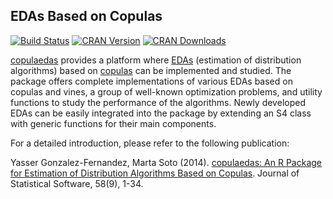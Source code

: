 EDAs Based on Copulas
---------------------

[![Build Status](https://travis-ci.org/yasserglez/copulaedas.svg?branch=master)](https://travis-ci.org/yasserglez/copulaedas)
[![CRAN Version](http://www.r-pkg.org/badges/version/copulaedas)](http://cran.r-project.org/package=copulaedas)
[![CRAN Downloads](http://cranlogs.r-pkg.org/badges/copulaedas?color=brightgreen)](http://cran.r-project.org/package=copulaedas)

[copulaedas](http://cran.r-project.org/package=copulaedas) provides a platform where
[EDAs](https://en.wikipedia.org/wiki/Estimation_of_distribution_algorithm)
(estimation of distribution algorithms) based on
[copulas](https://en.wikipedia.org/wiki/Copula_(probability_theory))
can be implemented and studied. The package offers complete
implementations of various EDAs based on copulas and vines, a group of
well-known optimization problems, and utility functions to study the
performance of the algorithms. Newly developed EDAs can be easily
integrated into the package by extending an S4 class with generic
functions for their main components.

For a detailed introduction, please refer to the following publication:

Yasser Gonzalez-Fernandez, Marta Soto (2014).
[copulaedas: An R Package for Estimation of Distribution Algorithms Based on Copulas](http://www.jstatsoft.org/v58/i09/).
Journal of Statistical Software, 58(9), 1-34.

